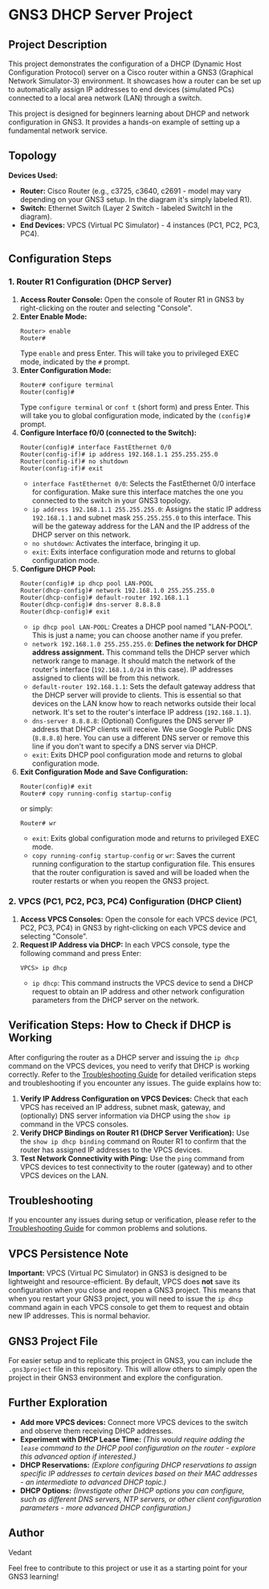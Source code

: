 # GNS3 DHCP Server Project

## Project Description

This project demonstrates the configuration of a DHCP (Dynamic Host Configuration Protocol) server on a Cisco router within a GNS3 (Graphical Network Simulator-3) environment.  It showcases how a router can be set up to automatically assign IP addresses to end devices (simulated PCs) connected to a local area network (LAN) through a switch.

This project is designed for beginners learning about DHCP and network configuration in GNS3. It provides a hands-on example of setting up a fundamental network service.

## Topology 


**Devices Used:**

*   **Router:** Cisco Router (e.g., c3725, c3640, c2691 - model may vary depending on your GNS3 setup.  In the diagram it's simply labeled R1).
*   **Switch:** Ethernet Switch (Layer 2 Switch - labeled Switch1 in the diagram).
*   **End Devices:** VPCS (Virtual PC Simulator) - 4 instances (PC1, PC2, PC3, PC4).

## Configuration Steps

### 1. Router R1 Configuration (DHCP Server)

1.  **Access Router Console:** Open the console of Router R1 in GNS3 by right-clicking on the router and selecting "Console".
2.  **Enter Enable Mode:**
    ```
    Router> enable
    Router#
    ```
    Type `enable` and press Enter. This will take you to privileged EXEC mode, indicated by the `#` prompt.
3.  **Enter Configuration Mode:**
    ```
    Router# configure terminal
    Router(config)#
    ```
    Type `configure terminal` or `conf t` (short form) and press Enter. This will take you to global configuration mode, indicated by the `(config)#` prompt.
4.  **Configure Interface f0/0 (connected to the Switch):**
    ```
    Router(config)# interface FastEthernet 0/0
    Router(config-if)# ip address 192.168.1.1 255.255.255.0
    Router(config-if)# no shutdown
    Router(config-if)# exit
    ```
    *   `interface FastEthernet 0/0`:  Selects the FastEthernet 0/0 interface for configuration. Make sure this interface matches the one you connected to the switch in your GNS3 topology.
    *   `ip address 192.168.1.1 255.255.255.0`: Assigns the static IP address `192.168.1.1` and subnet mask `255.255.255.0` to this interface. This will be the gateway address for the LAN and the IP address of the DHCP server on this network.
    *   `no shutdown`:  Activates the interface, bringing it up.
    *   `exit`:  Exits interface configuration mode and returns to global configuration mode.
5.  **Configure DHCP Pool:**
    ```
    Router(config)# ip dhcp pool LAN-POOL
    Router(dhcp-config)# network 192.168.1.0 255.255.255.0
    Router(dhcp-config)# default-router 192.168.1.1
    Router(dhcp-config)# dns-server 8.8.8.8
    Router(dhcp-config)# exit
    ```
    *   `ip dhcp pool LAN-POOL`: Creates a DHCP pool named "LAN-POOL". This is just a name; you can choose another name if you prefer.
    *   `network 192.168.1.0 255.255.255.0`:  **Defines the network for DHCP address assignment.**  This command tells the DHCP server which network range to manage. It should match the network of the router's interface (`192.168.1.0/24` in this case).  IP addresses assigned to clients will be from this network.
    *   `default-router 192.168.1.1`: Sets the default gateway address that the DHCP server will provide to clients. This is essential so that devices on the LAN know how to reach networks outside their local network. It's set to the router's interface IP address (`192.168.1.1`).
    *   `dns-server 8.8.8.8`: (Optional) Configures the DNS server IP address that DHCP clients will receive. We use Google Public DNS (`8.8.8.8`) here. You can use a different DNS server or remove this line if you don't want to specify a DNS server via DHCP.
    *   `exit`: Exits DHCP pool configuration mode and returns to global configuration mode.
6.  **Exit Configuration Mode and Save Configuration:**
    ```
    Router(config)# exit
    Router# copy running-config startup-config
    ```
    or simply:
    ```
    Router# wr
    ```
    *   `exit`: Exits global configuration mode and returns to privileged EXEC mode.
    *   `copy running-config startup-config` or `wr`: Saves the current running configuration to the startup configuration file. This ensures that the router configuration is saved and will be loaded when the router restarts or when you reopen the GNS3 project.

### 2. VPCS (PC1, PC2, PC3, PC4) Configuration (DHCP Client)

1.  **Access VPCS Consoles:** Open the console for each VPCS device (PC1, PC2, PC3, PC4) in GNS3 by right-clicking on each VPCS device and selecting "Console".
2.  **Request IP Address via DHCP:** In each VPCS console, type the following command and press Enter:
    ```
    VPCS> ip dhcp
    ```
    *   `ip dhcp`: This command instructs the VPCS device to send a DHCP request to obtain an IP address and other network configuration parameters from the DHCP server on the network.

## Verification Steps: How to Check if DHCP is Working

After configuring the router as a DHCP server and issuing the `ip dhcp` command on the VPCS devices, you need to verify that DHCP is working correctly. Refer to the [Troubleshooting Guide](TROUBLESHOOTING.md) for detailed verification steps and troubleshooting if you encounter any issues.  The guide explains how to:

1.  **Verify IP Address Configuration on VPCS Devices:** Check that each VPCS has received an IP address, subnet mask, gateway, and (optionally) DNS server information via DHCP using the `show ip` command in the VPCS consoles.
2.  **Verify DHCP Bindings on Router R1 (DHCP Server Verification):** Use the `show ip dhcp binding` command on Router R1 to confirm that the router has assigned IP addresses to the VPCS devices.
3.  **Test Network Connectivity with Ping:** Use the `ping` command from VPCS devices to test connectivity to the router (gateway) and to other VPCS devices on the LAN.

## Troubleshooting

If you encounter any issues during setup or verification, please refer to the [Troubleshooting Guide](TROUBLESHOOTING.md) for common problems and solutions.

## VPCS Persistence Note

**Important:** VPCS (Virtual PC Simulator) in GNS3 is designed to be lightweight and resource-efficient. By default, VPCS does **not** save its configuration when you close and reopen a GNS3 project. This means that when you restart your GNS3 project, you will need to issue the `ip dhcp` command again in each VPCS console to get them to request and obtain new IP addresses. This is normal behavior.

## GNS3 Project File

For easier setup and to replicate this project in GNS3, you can include the `.gns3project` file in this repository. This will allow others to simply open the project in their GNS3 environment and explore the configuration.

## Further Exploration

*   **Add more VPCS devices:** Connect more VPCS devices to the switch and observe them receiving DHCP addresses.
*   **Experiment with DHCP Lease Time:**  *(This would require adding the `lease` command to the DHCP pool configuration on the router - explore this advanced option if interested.)*
*   **DHCP Reservations:** *(Explore configuring DHCP reservations to assign specific IP addresses to certain devices based on their MAC addresses - an intermediate to advanced DHCP topic.)*
*   **DHCP Options:** *(Investigate other DHCP options you can configure, such as different DNS servers, NTP servers, or other client configuration parameters - more advanced DHCP configuration.)*

## Author

Vedant

Feel free to contribute to this project or use it as a starting point for your GNS3 learning!
